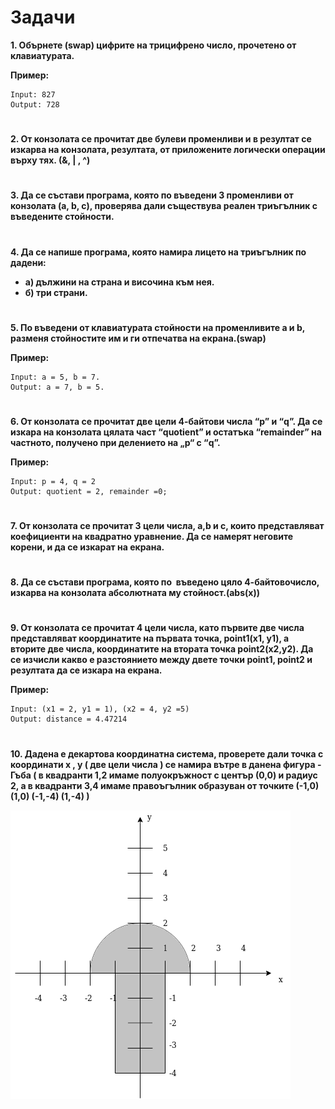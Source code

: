 # **Задачи**

**1. Обърнете (swap) цифрите на трицифрено число, прочетено от клавиатурата.**

**Пример:**
```
Input: 827
Output: 728
```
#
**2. От конзолата се прочитат две булеви променливи и в резултат се изкарва на конзолата, резултата, от приложените логически операции върху тях.  (&, | , ^)**
#

**3.​ ​Да​ ​се​ ​състави​ ​програма,​ ​която​ ​по​ ​въведени​ ​3​ ​променливи​ ​от​ ​конзолата  (a,​ ​b,​ ​c),​ ​проверява​ ​дали​ ​съществува​ ​реален​ ​триъгълник​ ​с​ ​въведените стойности.**
#

**4. Да се напише програма, която намира лицето на триъгълник по дадени:**  
* **а) дължини на страна и височина към нея.**  
* **б) три страни.**
#

**5. По въведени от клавиатурата стойности на променливите a и b, разменя стойностите им и ги отпечатва на екрана.(swap)**

**Пример:** 
```
Input: а = 5, b = 7. 
Output: a = 7, b = 5.
```
#

**6. От конзолата се прочитат две цели 4-байтови числа “p” и “q”. Да се изкара на конзолата цялата част “quotient” и остатъка “remainder” на частното, получено при делението на „p“ с “q”.** 

**Пример:** 
```
Input: p = 4, q = 2 
Output: quotient = 2, remainder =0; 
```
#

**7. От конзолата се прочитат 3 цели числа, а,b и c, които представляват коефициенти на квадратно уравнение. Да се намерят неговите корени, и да се изкарат на екрана.**
#

**8.​ ​Да​ ​се​ ​състави​ ​програма,​ ​която​ ​по​ ​​ ​въведено​ ​цяло​ ​4-байтово​ ​число,​ ​изкарва на​ ​конзолата​ ​абсолютната​ ​му​ ​стойност.​ ​(abs(x))**
#

**9. От конзолата се прочитат 4 цели числа, като първите две числа представляват координатите на първата точка, point1(x1, y1), а вторите две числа, координатите на втората точка point2(x2,y2). Да се изчисли какво е  разстоянието между двете точки point1, point2 и резултата да се изкара на екрана.** 

**Пример:**
``` 
Input: (x1 = 2, y1 = 1), (x2 = 4, y2 =5) 
Output: distance = 4.47214
```
#

**10. Дадена е декартова координатна система, проверете дали точка с координати х , у ( две цели числа ) се намира вътре в данена фигура - Гъба ( в квадранти 1,2 имаме полуокръжност с център (0,0) и радиус 2, а в квадранти 3,4 имаме правоъгълник образуван от точките (-1,0) (1,0) (-1,-4) (1,-4) )**

![Mushroom](/res/mushroom.png)

